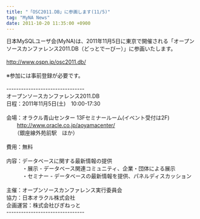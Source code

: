 ```yaml
---
title: "「OSC2011.DB」に参画します(11/5)"
tag: "MyNA News"
date: 2011-10-20 11:35:00 +0900
---
```


日本MySQLユーザ会(MyNA)は、2011年11月5日に東京で開催される「オープンソースカンファレンス2011.DB（どっとでーびー）」に参画いたします。<br>
<br>
http://www.ospn.jp/osc2011.db/<br>
<br>
※参加には事前登録が必要です。<br>
<br>
--------------------------------<br>
オープンソースカンファレンス2011.DB<br>
日程：2011年11月5日(土)　10:00-17:30<br>
<br>
会場：オラクル青山センター 13Fセミナールーム(イベント受付は2F)<br>
　　http://www.oracle.co.jp/aoyamacenter/<br>
　　（銀座線外苑前駅　ほか）<br>
<br>
費用：無料<br>
<br>
内容：データベースに関する最新情報の提供<br>
　　　・展示 - データベース関連コミュニティ、企業・団体による展示<br>
　　　・セミナー - データベースの最新情報を提供、パネルディスカッション<br>
<br>
主催：オープンソースカンファレンス実行委員会<br>
協力：日本オラクル株式会社<br>
企画運営：株式会社びぎねっと<br>
--------------------------------<br>
<br>
<br>
<br>
